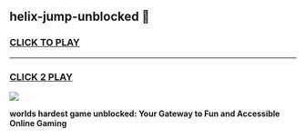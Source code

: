 
## helix-jump-unblocked 👋
<h3>
<a href="https://premium.freeplayer.one?title=helix-jump-unblocked&ref=14F">CLICK TO PLAY</a></h3>
<hr>

<h3>
<a href="https://premium.freeplayer.one?title=helix-jump-unblocked&ref=14F">CLICK 2 PLAY</a>
  
</h3>

<a href="https://premium.freeplayer.one?title=helix-jump-unblocked&ref=12F/"><img src="https://clearcache.store/games.png"></a>


**worlds hardest game unblocked: Your Gateway to Fun and Accessible Online Gaming**
